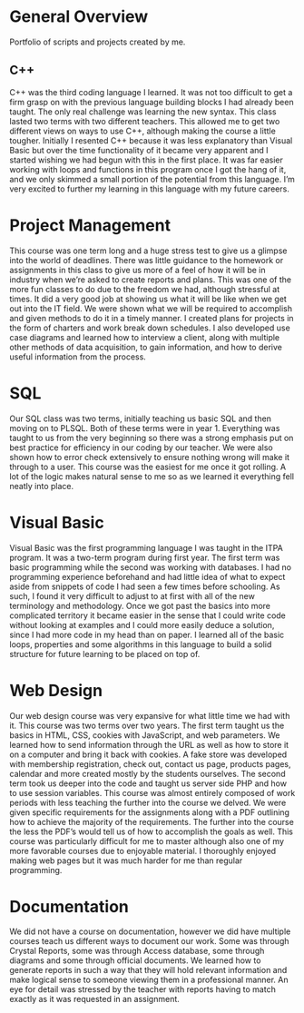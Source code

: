 # General Overview
Portfolio of scripts and projects created by me.

## C++

 C++ was the third coding language I learned. It was not too difficult to get a firm grasp on with the previous language building blocks I had already been taught. The only real challenge was learning the new syntax. This class lasted two terms with two different teachers. This allowed me to get two different views on ways to use C++, although making the course a little tougher.  Initially I resented C++ because it was less explanatory than Visual Basic but over the time functionality of it became very apparent and I started wishing we had begun with this in the first place. It was far easier working with loops and functions in this program once I got the hang of it, and we only skimmed a small portion of the potential from this language. I’m very excited to further my learning in this language with my future careers.
 
# Project Management
 
 This course was one term long and a huge stress test to give us a glimpse into the world of deadlines. There was little guidance to the homework or assignments in this class to give us more of a feel of how it will be in industry when we’re asked to create reports and plans. This was one of the more fun classes to do due to the freedom we had, although stressful at times. It did a very good job at showing us what it will be like when we get out into the IT field. We were shown what we will be required to accomplish and given methods to do it in a timely manner. I created plans for projects in the form of charters and work break down schedules. I also developed use case diagrams and learned how to interview a client, along with multiple other methods of data acquisition, to gain information, and how to derive useful information from the process. 

# SQL

Our SQL class was two terms, initially teaching us basic SQL and then moving on to PLSQL. Both of these terms were in year 1. Everything was taught to us from the very beginning so there was a strong emphasis put on best practice for efficiency in our coding by our teacher. We were also shown how to error check extensively to ensure nothing wrong will make it through to a user. This course was the easiest for me once it got rolling. A lot of the logic makes natural sense to me so as we learned it everything fell neatly into place. 


# Visual Basic

Visual Basic was the first programming language I was taught in the ITPA program. It was a two-term program during first year. The first term was basic programming while the second was working with databases. I had no programming experience beforehand and had little idea of what to expect aside from snippets of code I had seen a few times before schooling. As such, I found it very difficult to adjust to at first with all of the new terminology and methodology. Once we got past the basics into more complicated territory it became easier in the sense that I could write code without looking at examples and I could more easily deduce a solution, since I had more code in my head than on paper. I learned all of the basic loops, properties and some algorithms in this language to build a solid structure for future learning to be placed on top of.

# Web Design

Our web design course was very expansive for what little time we had with it. This course was two terms over two years. The first term taught us the basics in HTML, CSS, cookies with JavaScript, and web parameters. We learned how to send information through the URL as well as how to store it on a computer and bring it back with cookies. A fake store was developed with membership registration, check out, contact us page, products pages, calendar and more created mostly by the students ourselves. The second term took us deeper into the code and taught us server side PHP and how to use session variables. This course was almost entirely composed of work periods with less teaching the further into the course we delved. We were given specific requirements for the assignments along with a PDF outlining how to achieve the majority of the requirements. The further into the course the less the PDF’s would tell us of how to accomplish the goals as well. This course was particularly difficult for me to master although also one of my more favorable courses due to enjoyable material. I thoroughly enjoyed making web pages but it was much harder for me than regular programming. 

# Documentation

We did not have a course on documentation, however we did have multiple courses teach us different ways to document our work. Some was through Crystal Reports, some was through Access database, some through diagrams and some through official documents. We learned how to generate reports in such a way that they will hold relevant information and make logical sense to someone viewing them in a professional manner. An eye for detail was stressed by the teacher with reports having to match exactly as it was requested in an assignment. 
